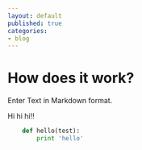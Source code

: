 ```yaml
---
layout: default
published: true
categories:
- blog
---
```

# How does it work?

Enter Text in Markdown format.

Hi hi hi!!

```python
    def hello(test):
        print 'hello'